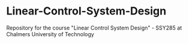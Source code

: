 # Linear-Control-System-Design
Repository for the course "Linear Control System Design" - SSY285 at Chalmers University of Technology
